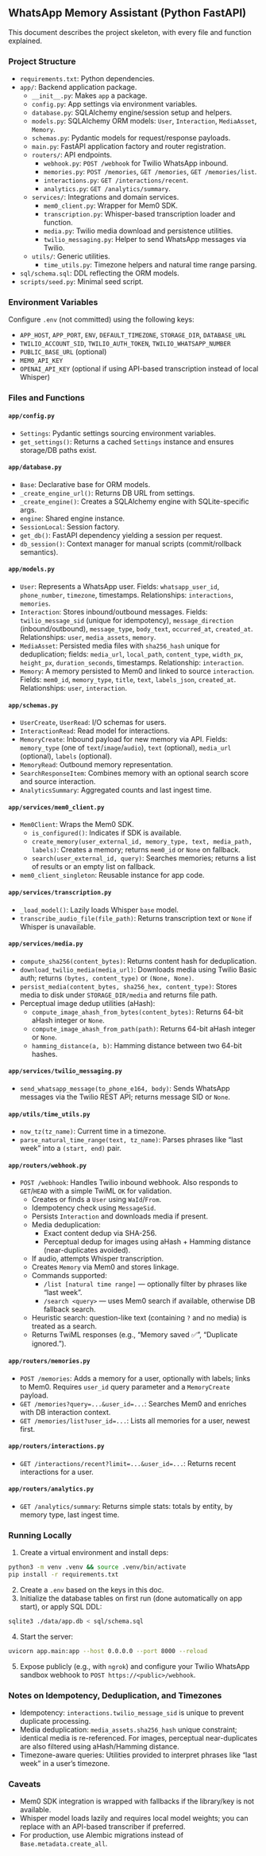 ## WhatsApp Memory Assistant (Python FastAPI)

This document describes the project skeleton, with every file and function explained.

### Project Structure

- `requirements.txt`: Python dependencies.
- `app/`: Backend application package.
  - `__init__.py`: Makes `app` a package.
  - `config.py`: App settings via environment variables.
  - `database.py`: SQLAlchemy engine/session setup and helpers.
  - `models.py`: SQLAlchemy ORM models: `User`, `Interaction`, `MediaAsset`, `Memory`.
  - `schemas.py`: Pydantic models for request/response payloads.
  - `main.py`: FastAPI application factory and router registration.
  - `routers/`: API endpoints.
    - `webhook.py`: `POST /webhook` for Twilio WhatsApp inbound.
    - `memories.py`: `POST /memories`, `GET /memories`, `GET /memories/list`.
    - `interactions.py`: `GET /interactions/recent`.
    - `analytics.py`: `GET /analytics/summary`.
  - `services/`: Integrations and domain services.
    - `mem0_client.py`: Wrapper for Mem0 SDK.
    - `transcription.py`: Whisper-based transcription loader and function.
    - `media.py`: Twilio media download and persistence utilities.
    - `twilio_messaging.py`: Helper to send WhatsApp messages via Twilio.
  - `utils/`: Generic utilities.
    - `time_utils.py`: Timezone helpers and natural time range parsing.
- `sql/schema.sql`: DDL reflecting the ORM models.
- `scripts/seed.py`: Minimal seed script.

### Environment Variables

Configure `.env` (not committed) using the following keys:
- `APP_HOST`, `APP_PORT`, `ENV`, `DEFAULT_TIMEZONE`, `STORAGE_DIR`, `DATABASE_URL`
- `TWILIO_ACCOUNT_SID`, `TWILIO_AUTH_TOKEN`, `TWILIO_WHATSAPP_NUMBER`
- `PUBLIC_BASE_URL` (optional)
- `MEM0_API_KEY`
- `OPENAI_API_KEY` (optional if using API-based transcription instead of local Whisper)

### Files and Functions

#### `app/config.py`
- `Settings`: Pydantic settings sourcing environment variables.
- `get_settings()`: Returns a cached `Settings` instance and ensures storage/DB paths exist.

#### `app/database.py`
- `Base`: Declarative base for ORM models.
- `_create_engine_url()`: Returns DB URL from settings.
- `_create_engine()`: Creates a SQLAlchemy engine with SQLite-specific args.
- `engine`: Shared engine instance.
- `SessionLocal`: Session factory.
- `get_db()`: FastAPI dependency yielding a session per request.
- `db_session()`: Context manager for manual scripts (commit/rollback semantics).

#### `app/models.py`
- `User`: Represents a WhatsApp user. Fields: `whatsapp_user_id`, `phone_number`, `timezone`, timestamps. Relationships: `interactions`, `memories`.
- `Interaction`: Stores inbound/outbound messages. Fields: `twilio_message_sid` (unique for idempotency), `message_direction` (inbound/outbound), `message_type`, `body_text`, `occurred_at`, `created_at`. Relationships: `user`, `media_assets`, `memory`.
- `MediaAsset`: Persisted media files with `sha256_hash` unique for deduplication; fields: `media_url`, `local_path`, `content_type`, `width_px`, `height_px`, `duration_seconds`, timestamps. Relationship: `interaction`.
- `Memory`: A memory persisted to Mem0 and linked to source `interaction`. Fields: `mem0_id`, `memory_type`, `title`, `text`, `labels_json`, `created_at`. Relationships: `user`, `interaction`.

#### `app/schemas.py`
- `UserCreate`, `UserRead`: I/O schemas for users.
- `InteractionRead`: Read model for interactions.
- `MemoryCreate`: Inbound payload for new memory via API. Fields: `memory_type` (one of `text`/`image`/`audio`), `text` (optional), `media_url` (optional), `labels` (optional).
- `MemoryRead`: Outbound memory representation.
- `SearchResponseItem`: Combines memory with an optional search score and source interaction.
- `AnalyticsSummary`: Aggregated counts and last ingest time.

#### `app/services/mem0_client.py`
- `Mem0Client`: Wraps the Mem0 SDK.
  - `is_configured()`: Indicates if SDK is available.
  - `create_memory(user_external_id, memory_type, text, media_path, labels)`: Creates a memory; returns `mem0_id` or `None` on fallback.
  - `search(user_external_id, query)`: Searches memories; returns a list of results or an empty list on fallback.
- `mem0_client_singleton`: Reusable instance for app code.

#### `app/services/transcription.py`
- `_load_model()`: Lazily loads Whisper `base` model.
- `transcribe_audio_file(file_path)`: Returns transcription text or `None` if Whisper is unavailable.

#### `app/services/media.py`
- `compute_sha256(content_bytes)`: Returns content hash for deduplication.
- `download_twilio_media(media_url)`: Downloads media using Twilio Basic auth; returns `(bytes, content_type)` or `(None, None)`.
- `persist_media(content_bytes, sha256_hex, content_type)`: Stores media to disk under `STORAGE_DIR/media` and returns file path.
- Perceptual image dedup utilities (aHash):
  - `compute_image_ahash_from_bytes(content_bytes)`: Returns 64-bit aHash integer or `None`.
  - `compute_image_ahash_from_path(path)`: Returns 64-bit aHash integer or `None`.
  - `hamming_distance(a, b)`: Hamming distance between two 64-bit hashes.

#### `app/services/twilio_messaging.py`
- `send_whatsapp_message(to_phone_e164, body)`: Sends WhatsApp messages via the Twilio REST API; returns message SID or `None`.

#### `app/utils/time_utils.py`
- `now_tz(tz_name)`: Current time in a timezone.
- `parse_natural_time_range(text, tz_name)`: Parses phrases like “last week” into a `(start, end)` pair.

#### `app/routers/webhook.py`
- `POST /webhook`: Handles Twilio inbound webhook. Also responds to `GET`/`HEAD` with a simple TwiML `OK` for validation.
  - Creates or finds a `User` using `WaId`/`From`.
  - Idempotency check using `MessageSid`.
  - Persists `Interaction` and downloads media if present.
  - Media deduplication:
    - Exact content dedup via SHA-256.
    - Perceptual dedup for images using aHash + Hamming distance (near-duplicates avoided).
  - If audio, attempts Whisper transcription.
  - Creates `Memory` via Mem0 and stores linkage.
  - Commands supported:
    - `/list [natural time range]` — optionally filter by phrases like “last week”.
    - `/search <query>` — uses Mem0 search if available, otherwise DB fallback search.
  - Heuristic search: question-like text (containing `?` and no media) is treated as a search.
  - Returns TwiML responses (e.g., “Memory saved ✅”, “Duplicate ignored.”).

#### `app/routers/memories.py`
- `POST /memories`: Adds a memory for a user, optionally with labels; links to Mem0. Requires `user_id` query parameter and a `MemoryCreate` payload.
- `GET /memories?query=...&user_id=...`: Searches Mem0 and enriches with DB interaction context.
- `GET /memories/list?user_id=...`: Lists all memories for a user, newest first.

#### `app/routers/interactions.py`
- `GET /interactions/recent?limit=...&user_id=...`: Returns recent interactions for a user.

#### `app/routers/analytics.py`
- `GET /analytics/summary`: Returns simple stats: totals by entity, by memory type, last ingest time.

### Running Locally

1. Create a virtual environment and install deps:
```bash
python3 -m venv .venv && source .venv/bin/activate
pip install -r requirements.txt
```
2. Create a `.env` based on the keys in this doc.
3. Initialize the database tables on first run (done automatically on app start), or apply SQL DDL:
```bash
sqlite3 ./data/app.db < sql/schema.sql
```
4. Start the server:
```bash
uvicorn app.main:app --host 0.0.0.0 --port 8000 --reload
```
5. Expose publicly (e.g., with `ngrok`) and configure your Twilio WhatsApp sandbox webhook to `POST https://<public>/webhook`.

### Notes on Idempotency, Deduplication, and Timezones
- Idempotency: `interactions.twilio_message_sid` is unique to prevent duplicate processing.
- Media deduplication: `media_assets.sha256_hash` unique constraint; identical media is re-referenced. For images, perceptual near-duplicates are also filtered using aHash/Hamming distance.
- Timezone-aware queries: Utilities provided to interpret phrases like “last week” in a user’s timezone.

### Caveats
- Mem0 SDK integration is wrapped with fallbacks if the library/key is not available.
- Whisper model loads lazily and requires local model weights; you can replace with an API-based transcriber if preferred.
- For production, use Alembic migrations instead of `Base.metadata.create_all`. 